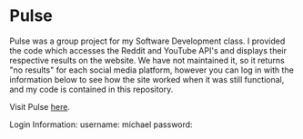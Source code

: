 # Pulse

Pulse was a group project for my Software Development class. I provided the code which accesses the Reddit and YouTube API's and displays their respective results on the website. We have not maintained it, so it returns "no results" for each social media platform, however you can log in with the information below to see how the site worked when it was still functional, and my code is contained in this repository.

Visit Pulse [here](https://csci-3308-pulse.herokuapp.com/).

Login Information:
username: michael
password:
